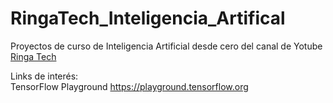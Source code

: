 # RingaTech_Inteligencia_Artifical
Proyectos de curso de Inteligencia Artificial desde cero del canal de Yotube <a href="https://www.youtube.com/c/RingaTech">Ringa Tech</a>

Links de interés:<br>
    TensorFlow Playground  https://playground.tensorflow.org
